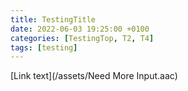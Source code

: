 ```yaml
---
title: TestingTitle
date: 2022-06-03 19:25:00 +0100
categories: [TestingTop, T2, T4]
tags: [testing]
---
```


[Link text](/assets/Need More Input.aac)